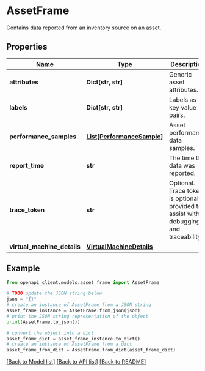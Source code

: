 # AssetFrame

Contains data reported from an inventory source on an asset.

## Properties

Name | Type | Description | Notes
------------ | ------------- | ------------- | -------------
**attributes** | **Dict[str, str]** | Generic asset attributes. | [optional] 
**labels** | **Dict[str, str]** | Labels as key value pairs. | [optional] 
**performance_samples** | [**List[PerformanceSample]**](PerformanceSample.md) | Asset performance data samples. | [optional] 
**report_time** | **str** | The time the data was reported. | [optional] 
**trace_token** | **str** | Optional. Trace token is optionally provided to assist with debugging and traceability. | [optional] 
**virtual_machine_details** | [**VirtualMachineDetails**](VirtualMachineDetails.md) |  | [optional] 

## Example

```python
from openapi_client.models.asset_frame import AssetFrame

# TODO update the JSON string below
json = "{}"
# create an instance of AssetFrame from a JSON string
asset_frame_instance = AssetFrame.from_json(json)
# print the JSON string representation of the object
print(AssetFrame.to_json())

# convert the object into a dict
asset_frame_dict = asset_frame_instance.to_dict()
# create an instance of AssetFrame from a dict
asset_frame_from_dict = AssetFrame.from_dict(asset_frame_dict)
```
[[Back to Model list]](../README.md#documentation-for-models) [[Back to API list]](../README.md#documentation-for-api-endpoints) [[Back to README]](../README.md)


